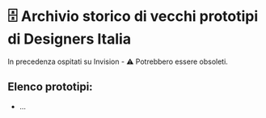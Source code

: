 # 🗄️ Archivio storico di vecchi prototipi di Designers Italia

In precedenza ospitati su Invision -  ⚠️ Potrebbero essere obsoleti.

## Elenco prototipi: 

- ...
